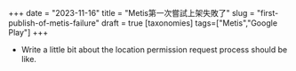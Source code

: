 +++
date = "2023-11-16"
title = "Metis第一次嘗試上架失敗了"
slug = "first-publish-of-metis-failure"
draft = true
[taxonomies]
tags=["Metis","Google Play"]
+++

- Write a little bit about the location permission request process should be like.

